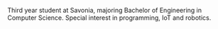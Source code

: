Third year student at Savonia, majoring Bachelor of Engineering in Computer Science. Special interest in programming, IoT and robotics. 
